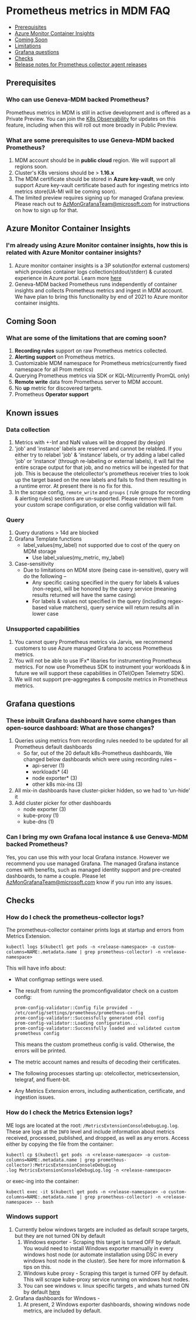 # Prometheus metrics in MDM FAQ

* [Prerequisites](./PromMDMfaq.md#prerequisites)
* [Azure Monitor Container Insights](./PromMDMfaq.md#azure-monitor-container-insights)
* [Coming Soon](./PromMDMfaq.md#coming-soon)
* [Limitations](./PromMDMfaq.md#known-issues)
* [Grafana questions](./PromMDMfaq.md#grafana-questions)
* [Checks](./PromMDMfaq.md#checks)
* [Release notes for Prometheus collector agent releases](./PromMDMReleaseNotes.md)

## Prerequisites

### Who can use Geneva-MDM backed Prometheus?

Prometheus metrics in MDM is still in active development and is offered as a Private Preview. You can join the [K8s Observability](https://idwebelements/GroupManagement.aspx?Group=K8sObsUpdates&Operation=join) for updates on this feature, including when this will roll out more broadly in Public Preview.

### What are some prerequisites to use Geneva-MDM backed Prometheus?

1. MDM account should be in **public cloud** region. We will support all regions soon.
2. Cluster's K8s versions should be > **1.16.x**
3. The MDM certificate should be stored in **Azure key-vault**, we only support Azure key-vault certificate based auth for ingesting metrics into metrics store(UA-MI will be coming soon).
4. The limited preview requires signing up for managed Grafana preview. Please reach out to [AzMonGrafanaTeam@microsoft.com](mailto:AzMonGrafanaTeam@microsoft.com) for instructions on how to sign up for that.

## Azure Monitor Container Insights

### I'm already using Azure Monitor container insights, how this is related with Azure Monitor container insights?

1. Azure monitor container insights is a 3P solution(for external customers) which provides container logs collection(stdout/stderr) & curated experience in Azure portal. Learn more [here](https://docs.microsoft.com/en-us/azure/azure-monitor/containers/container-insights-overview) 
2. Geneva-MDM backed Prometheus runs independently of container insights and collects Prometheus metrics and ingest in MDM account. We have plan to bring this functionality by end of 2021 to Azure monitor container insights.

## Coming Soon

### What are some of the limitations that are coming soon?

1. **Recording rules** support on raw Prometheus metrics collected.
2. **Alerting support** on Prometheus metrics.
3. Customizable MDM namespace for Prometheus metrics(currently fixed namespace for all Prom metrics)
4. Querying Prometheus metrics via SDK or KQL-M(currently PromQL only)
5. **Remote write** data from Prometheus server to MDM account.
6. No **up** metric for discovered targets.
7. Prometheus **Operator support**

## Known issues

### Data collection

1. Metrics with +-Inf and NaN values will be dropped (by design)
2. 'job' and 'instance' labels are reserved and cannot be relabled. If you either try to relabel 'job' & 'instance' labels, or try adding a label called 'job' or 'instance' (through re-labeling or external labels), it will fail the entire scrape output for that job, and no metrics will be ingested for that job. This is because the otelcollector's prometheus receiver tries to look up the target based on the new labels and fails to find them resulting in a runtime error. At present there is no fix for this. 
3. In the scrape config, `remote_write` and `groups` ( rule groups for recording & alerting rules) sections are un-supported. Please remove them from your custom scrape configuration, or else config validation will fail.


### Query

1. Query durations > 14d are blocked
2. Grafana Template functions
    * label_values(my_label) not supported due to cost of the query on MDM storage
        * Use label_values(my_metric, my_label)
3. Case-sensitivity
    * Due to limitations on MDM store (being case in-sensitive), query will do the following –
       * Any specific casing specified in the query for labels & values (non-regex), will be honored by the query service (meaning results returned will have the same casing)
       * For labels & values not specified in the query (including regex-based value matchers), query service will return results all in lower case

### Unsupported capabilities

1. You cannot query Prometheus metrics via Jarvis, we recommend customers to use Azure managed Grafana to access Prometheus metrics.
2. You will not be able to use IFx* libaries for instrumenting Prometheus metrics. For now use Prometheus SDK to instrument your workloads & in future we will support these capabilities in OTel(Open Telemetry SDK).
3. We will not support pre-aggregates & composite metrics in Prometheus metrics.

## Grafana questions

### These inbuilt Grafana dashboard have some changes than open-source dashboard: What are those changes?

1. Queries using metrics from recording rules needed to be updated for all Prometheus default dashboards
   * So far, out of the 20 default k8s-Prometheus dashboards, We changed below dashboards which were using recording rules –
      * api-server (1)
      * workloads* (4)
      * node exporter* (3)
      * other k8s mix-ins (3)
2. All mix-in dashboards have cluster-picker hidden, so we had to ‘un-hide’ it
3. Add cluster picker for other dashboards
   * node exporter (3)
   * kube-proxy (1)
   * kube-dns (1)



### Can I bring my own Grafana local instance & use Geneva-MDM backed Prometheus?

Yes, you can use this with your local Grafana instance. However we recommend you use managed Grafana. The managed Grafana instance comes with benefits, such as managed identity support and pre-created dashboards, to name a couple. Please let [AzMonGrafanaTeam@microsoft.com](mailto:AzMonGrafanaTeam@microsoft.com) know if you run into any issues.

## Checks

### How do I check the prometheus-collector logs?

The prometheus-collector container prints logs at startup and errors from Metrics Extension.

```
kubectl logs $(kubectl get pods -n <release-namespace> -o custom-columns=NAME:.metadata.name | grep prometheus-collector) -n <release-namespace>
```

This will have info about:

- What configmap settings were used.
- The result from running the promconfigvalidator check on a custom config:
  ```
  prom-config-validator::Config file provided - /etc/config/settings/prometheus/prometheus-config
  prom-config-validator::Successfully generated otel config
  prom-config-validator::Loading configuration...
  prom-config-validator::Successfully loaded and validated custom prometheus config
  ```

  This means the custom prometheus config is valid. Otherwise, the errors will be printed.

- The metric account names and results of decoding their certificates. 
- The following processes starting up: otelcollector, metricsextension, telegraf, and fluent-bit.
- Any Metrics Extension errors, including authentication, certificate, and ingestion issues.

### How do I check the Metrics Extension logs?

ME logs are located at the root: `/MetricsExtensionConsoleDebugLog.log`. These are logs at the `INFO` level and include information about metrics received, processed, published, and dropped, as well as any errors. Access either by copying the file from the container:
```
kubectl cp $(kubectl get pods -n <release-namespace> -o custom-columns=NAME:.metadata.name | grep prometheus-collector):MetricsExtensionConsoleDebugLog
.log MetricsExtensionConsoleDebugLog.log -n <release-namespace>
```
or exec-ing into the container:
```
kubectl exec -it $(kubectl get pods -n <release-namespace> -o custom-columns=NAME:.metadata.name | grep prometheus-collector) -n <release-namespace> -- bash
```

### Windows support

1. Currently below windows targets are included as default scrape targets, but they are not turned ON by default
   1. Windows exporter - Scraping this target is turned OFF by default. You would need to install Windows exporter manually in every windows host node (or automate installation using DSC in every windows host node in the cluster). See here for more information & tips on this.
   2. Windows kube proxy - Scraping this target is turned OFF by default. This will scrape kube-proxy service running on windows host nodes.
   3. You can see windows v. linux specific targets , and whats turned ON by default [here](~/metrics/prometheus/chartvalues.md)
2. Grafana dashboards for Windows -
      1. At present, 2 Windows exporter dashboards, showing windows node metrics, are included by default.
